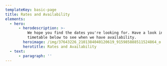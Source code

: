 ```yaml
---
templateKey: basic-page
title: Rates and Availability
elements:
  - hero:
      - herodescription: >-
          We hope you find the dates you're looking for. Have a look in the
          timetable below to see when we have availability.
        heroimage: /img/37643226_2101384040120619_915985888511524864_o.jpg
        herotitle: Rates and Availability
  - text:
      - paragraph: ''
---
```



